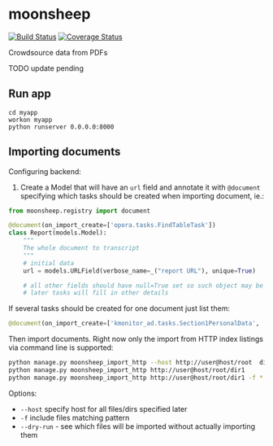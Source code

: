 # moonsheep
[![Build Status](https://travis-ci.org/themoonsheep/moonsheep.svg?branch=master)](https://travis-ci.org/themoonsheep/moonsheep)
[![Coverage Status](https://coveralls.io/repos/github/themoonsheep/moonsheep/badge.svg?branch=master)](https://coveralls.io/github/themoonsheep/moonsheep?branch=master)

Crowdsource data from PDFs

TODO update pending

## Run app
```
cd myapp
workon myapp
python runserver 0.0.0.0:8000
```


## Importing documents

Configuring backend:
1. Create a Model that will have an `url` field and annotate it with `@document` 
specifying which tasks should be created when importing document, ie.:

```python
from moonsheep.registry import document

@document(on_import_create=['opora.tasks.FindTableTask'])
class Report(models.Model):
    """
    The whole document to transcript
    """
    # initial data
    url = models.URLField(verbose_name=_("report URL"), unique=True)

    # all other fields should have null=True set so such object may be created just based on url.
    # later tasks will fill in other details 
```

If several tasks should be created for one document just list them:
```python
@document(on_import_create=['kmonitor_ad.tasks.Section1PersonalData', 'kmonitor_ad.tasks.Section2Properties', 'kmonitor_ad.tasks.Section3Movables'])
```

Then import documents. Right now only the import from HTTP index listings via command line is supported:

```bash
python manage.py moonsheep_import_http --host http://user@host/root  dir1 dir2/file1
python manage.py moonsheep_import_http http://user@host/root/dir1
python manage.py moonsheep_import_http http://user@host/root/dir1 -f *.pdf --dry-run
```

Options:
- `--host` specify host for all files/dirs specified later
- `-f` include files matching pattern
- `--dry-run` - see which files will be imported without actually importing them